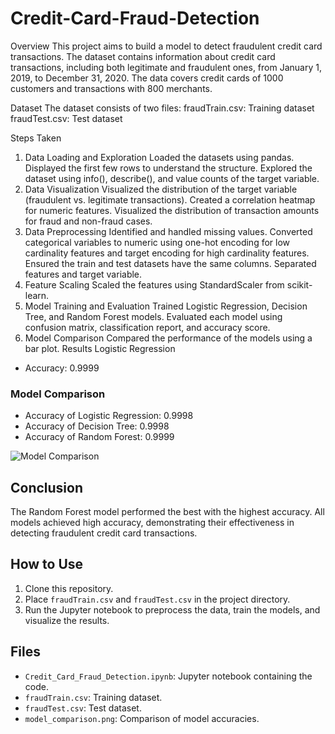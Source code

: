 # Credit-Card-Fraud-Detection
Overview This project aims to build a model to detect fraudulent credit card transactions. The dataset contains information about credit card transactions, including both legitimate and fraudulent ones, from January 1, 2019, to December 31, 2020. The data covers credit cards of 1000 customers and transactions with 800 merchants.

Dataset
The dataset consists of two files:
fraudTrain.csv: Training dataset
fraudTest.csv: Test dataset

Steps Taken
1. Data Loading and Exploration
Loaded the datasets using pandas.
Displayed the first few rows to understand the structure.
Explored the dataset using info(), describe(), and value counts of the target variable.
2. Data Visualization
Visualized the distribution of the target variable (fraudulent vs. legitimate transactions).
Created a correlation heatmap for numeric features.
Visualized the distribution of transaction amounts for fraud and non-fraud cases.
3. Data Preprocessing
Identified and handled missing values.
Converted categorical variables to numeric using one-hot encoding for low cardinality features and target encoding for high cardinality features.
Ensured the train and test datasets have the same columns.
Separated features and target variable.
4. Feature Scaling
Scaled the features using StandardScaler from scikit-learn.
5. Model Training and Evaluation
Trained Logistic Regression, Decision Tree, and Random Forest models.
Evaluated each model using confusion matrix, classification report, and accuracy score.
6. Model Comparison
Compared the performance of the models using a bar plot.
Results
Logistic Regression



- Accuracy: 0.9999

### Model Comparison
- Accuracy of Logistic Regression: 0.9998
- Accuracy of Decision Tree: 0.9998
- Accuracy of Random Forest: 0.9999

![Model Comparison](model_comparison.png)

## Conclusion
The Random Forest model performed the best with the highest accuracy. All models achieved high accuracy, demonstrating their effectiveness in detecting fraudulent credit card transactions.

## How to Use
1. Clone this repository.
2. Place `fraudTrain.csv` and `fraudTest.csv` in the project directory.
3. Run the Jupyter notebook to preprocess the data, train the models, and visualize the results.

## Files
- `Credit_Card_Fraud_Detection.ipynb`: Jupyter notebook containing the code.
- `fraudTrain.csv`: Training dataset.
- `fraudTest.csv`: Test dataset.
- `model_comparison.png`: Comparison of model accuracies.





